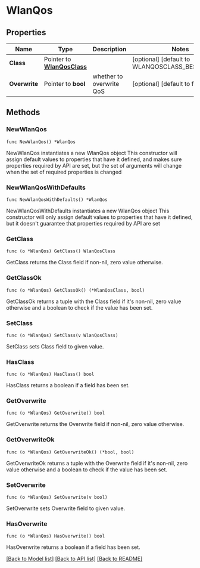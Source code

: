 # WlanQos

## Properties

Name | Type | Description | Notes
------------ | ------------- | ------------- | -------------
**Class** | Pointer to [**WlanQosClass**](WlanQosClass.md) |  | [optional] [default to WLANQOSCLASS_BEST_EFFORT]
**Overwrite** | Pointer to **bool** | whether to overwrite QoS | [optional] [default to false]

## Methods

### NewWlanQos

`func NewWlanQos() *WlanQos`

NewWlanQos instantiates a new WlanQos object
This constructor will assign default values to properties that have it defined,
and makes sure properties required by API are set, but the set of arguments
will change when the set of required properties is changed

### NewWlanQosWithDefaults

`func NewWlanQosWithDefaults() *WlanQos`

NewWlanQosWithDefaults instantiates a new WlanQos object
This constructor will only assign default values to properties that have it defined,
but it doesn't guarantee that properties required by API are set

### GetClass

`func (o *WlanQos) GetClass() WlanQosClass`

GetClass returns the Class field if non-nil, zero value otherwise.

### GetClassOk

`func (o *WlanQos) GetClassOk() (*WlanQosClass, bool)`

GetClassOk returns a tuple with the Class field if it's non-nil, zero value otherwise
and a boolean to check if the value has been set.

### SetClass

`func (o *WlanQos) SetClass(v WlanQosClass)`

SetClass sets Class field to given value.

### HasClass

`func (o *WlanQos) HasClass() bool`

HasClass returns a boolean if a field has been set.

### GetOverwrite

`func (o *WlanQos) GetOverwrite() bool`

GetOverwrite returns the Overwrite field if non-nil, zero value otherwise.

### GetOverwriteOk

`func (o *WlanQos) GetOverwriteOk() (*bool, bool)`

GetOverwriteOk returns a tuple with the Overwrite field if it's non-nil, zero value otherwise
and a boolean to check if the value has been set.

### SetOverwrite

`func (o *WlanQos) SetOverwrite(v bool)`

SetOverwrite sets Overwrite field to given value.

### HasOverwrite

`func (o *WlanQos) HasOverwrite() bool`

HasOverwrite returns a boolean if a field has been set.


[[Back to Model list]](../README.md#documentation-for-models) [[Back to API list]](../README.md#documentation-for-api-endpoints) [[Back to README]](../README.md)


